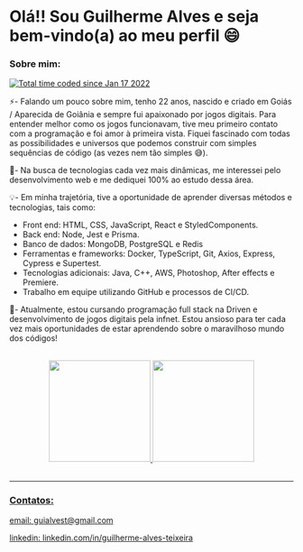 <h1> Olá!! Sou Guilherme Alves e seja bem-vindo(a) ao meu perfil 😄 </h1>
<h3> Sobre mim: </h3>
  <a href="https://wakatime.com/@8f86e633-e2e4-44e9-85eb-b60553df5a5b"><img src="https://wakatime.com/badge/user/8f86e633-e2e4-44e9-85eb-b60553df5a5b.svg" alt="Total time coded since Jan 17 2022" /></a>
  <p>⚡- Falando um pouco sobre mim, tenho 22 anos, nascido e criado em Goiás / Aparecida de Goiânia e sempre fui apaixonado por jogos digitais. Para entender melhor como os jogos funcionavam, tive meu primeiro contato com a programação e foi amor à primeira vista. Fiquei fascinado com todas as possibilidades e universos que podemos construir com simples sequências de código (as vezes nem tão simples 😅).</p>
  <p>🚀- Na busca de tecnologias cada vez mais dinâmicas, me interessei pelo desenvolvimento web e me dediquei 100% ao estudo dessa área.</p>
  <p>💡- Em minha trajetória, tive a oportunidade de aprender diversas métodos e tecnologias, tais como:</p>
  <ul>
   <li>Front end: HTML, CSS, JavaScript, React e StyledComponents.</li>
   <li>Back end: Node, Jest e Prisma.</li>
   <li>Banco de dados: MongoDB, PostgreSQL e Redis</li>
   <li>Ferramentas e frameworks: Docker, TypeScript, Git, Axios, Express, Cypress e Supertest.</li>
   <li>Tecnologias adicionais: Java, C++, AWS, Photoshop, After effects e Premiere.</li>
   <li>Trabalho em equipe utilizando GitHub e processos de CI/CD.</li>
  </ul>
  <p>🌱- Atualmente, estou cursando programação full stack na Driven e desenvolvimento de jogos digitais pela infnet. Estou ansioso para ter cada vez mais oportunidades de estar aprendendo sobre o maravilhoso mundo dos códigos!</p>
<br>
<div align="center">
  <a href="https://github.com/Adamantyne">
  <img height="180em" src="https://github-readme-stats.vercel.app/api/top-langs/?username=Adamantyne&layout=compact&langs_count=7&theme=dracula"/>
  <img height="180em" src="https://github-readme-stats.vercel.app/api?username=Adamantyne&show_icons=true&theme=dracula&include_all_commits=true&count_private=true"/>
</div>
<br>
<hr>

<h3> Contatos: </h3>
<p>email: guialvest@gmail.com</p>
<p>linkedin: <a href="https://www.linkedin.com/in/guilherme-alves-686977236/" target="_blank"> linkedin.com/in/guilherme-alves-teixeira </a> </p>
